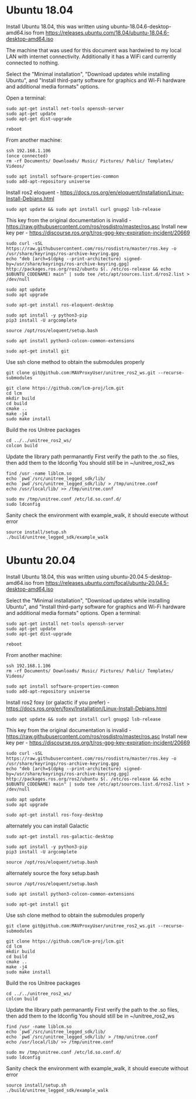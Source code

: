 # Ubuntu 18.04

Install Ubuntu 18.04, this was written using ubuntu-18.04.6-desktop-amd64.iso from https://releases.ubuntu.com/18.04/ubuntu-18.04.6-desktop-amd64.iso

The machine that was used for this document was hardwired to my local LAN with internet connectivity. Additionally it has a WiFi card currently connected to nothing. 

Select the "Minimal installation", "Download updates while installing Ubuntu", and "Install third-party software for graphics and Wi-Fi hardware and additional media formats" options. 

Open a terminal:
```
sudo apt-get install net-tools openssh-server
sudo apt-get update
sudo apt-get dist-upgrade

reboot
```

From another machine:
```
ssh 192.168.1.106 
(once connected)
rm -rf Documents/ Downloads/ Music/ Pictures/ Public/ Templates/ Videos/

sudo apt install software-properties-common
sudo add-apt-repository universe
```
Install ros2 eloquent - https://docs.ros.org/en/eloquent/Installation/Linux-Install-Debians.html
```
sudo apt update && sudo apt install curl gnupg2 lsb-release
```

This key from the original documentation is invalid - https://raw.githubusercontent.com/ros/rosdistro/master/ros.asc 
Install new key per - https://discourse.ros.org/t/ros-gpg-key-expiration-incident/20669
```
sudo curl -sSL https://raw.githubusercontent.com/ros/rosdistro/master/ros.key -o /usr/share/keyrings/ros-archive-keyring.gpg
echo "deb [arch=$(dpkg --print-architecture) signed-by=/usr/share/keyrings/ros-archive-keyring.gpg] http://packages.ros.org/ros2/ubuntu $(. /etc/os-release && echo $UBUNTU_CODENAME) main" | sudo tee /etc/apt/sources.list.d/ros2.list > /dev/null

sudo apt update
sudo apt upgrade

sudo apt-get install ros-eloquent-desktop

sudo apt install -y python3-pip
pip3 install -U argcomplete

source /opt/ros/eloquent/setup.bash

sudo apt install python3-colcon-common-extensions

sudo apt-get install git 
```

Use ssh clone method to obtain the submodules properly
```
git clone git@github.com:MAVProxyUser/unitree_ros2_ws.git --recurse-submodules

git clone https://github.com/lcm-proj/lcm.git
cd lcm 
mkdir build
cd build
cmake ..
make -j4
sudo make install 
```

Build the ros Unitree packages 
```
cd ../../unitree_ros2_ws/
colcon build 
```

Update the library path permanantly
First verify the path to the .so files, then add them to the ldconfig 
You should still be in ~/unitree_ros2_ws

```
find /usr -name liblcm.so
echo `pwd`/src/unitree_legged_sdk/lib/
echo `pwd`/src/unitree_legged_sdk/lib/ > /tmp/unitree.conf
echo /usr/local/lib/ >> /tmp/unitree.conf 

sudo mv /tmp/unitree.conf /etc/ld.so.conf.d/
sudo ldconfig
```

Sanity check the environment with example_walk, it should execute without error
```
source install/setup.sh 
./build/unitree_legged_sdk/example_walk
```


# Ubuntu 20.04

Install Ubuntu 18.04, this was written using ubuntu-20.04.5-desktop-amd64.iso from https://releases.ubuntu.com/focal/ubuntu-20.04.5-desktop-amd64.iso 

Select the "Minimal installation", "Download updates while installing Ubuntu", and "Install third-party software for graphics and Wi-Fi hardware and additional media formats" options. 
Open a terminal:
```
sudo apt-get install net-tools openssh-server
sudo apt-get update
sudo apt-get dist-upgrade

reboot
```

From another machine:
```
ssh 192.168.1.106 
rm -rf Documents/ Downloads/ Music/ Pictures/ Public/ Templates/ Videos/

sudo apt install software-properties-common
sudo add-apt-repository universe
```

Install ros2 foxy (or galactic if you prefer) - https://docs.ros.org/en/foxy/Installation/Linux-Install-Debians.html
```
sudo apt update && sudo apt install curl gnupg2 lsb-release
```

This key from the original documentation is invalid - https://raw.githubusercontent.com/ros/rosdistro/master/ros.asc 
Install new key per - https://discourse.ros.org/t/ros-gpg-key-expiration-incident/20669
```
sudo curl -sSL https://raw.githubusercontent.com/ros/rosdistro/master/ros.key -o /usr/share/keyrings/ros-archive-keyring.gpg
echo "deb [arch=$(dpkg --print-architecture) signed-by=/usr/share/keyrings/ros-archive-keyring.gpg] http://packages.ros.org/ros2/ubuntu $(. /etc/os-release && echo $UBUNTU_CODENAME) main" | sudo tee /etc/apt/sources.list.d/ros2.list > /dev/null

sudo apt update
sudo apt upgrade

sudo apt-get install ros-foxy-desktop
```
alternately you can install Galactic
```
sudo apt-get install ros-galactic-desktop

sudo apt install -y python3-pip
pip3 install -U argcomplete

source /opt/ros/eloquent/setup.bash
```
alternately source the foxy setup.bash
```
source /opt/ros/eloquent/setup.bash

sudo apt install python3-colcon-common-extensions

sudo apt-get install git 
```

Use ssh clone method to obtain the submodules properly
```
git clone git@github.com:MAVProxyUser/unitree_ros2_ws.git --recurse-submodules

git clone https://github.com/lcm-proj/lcm.git
cd lcm 
mkdir build
cd build
cmake ..
make -j4
sudo make install 
```

Build the ros Unitree packages 
```
cd ../../unitree_ros2_ws/
colcon build 
```

Update the library path permanantly
First verify the path to the .so files, then add them to the ldconfig 
You should still be in ~/unitree_ros2_ws
```
find /usr -name liblcm.so
echo `pwd`/src/unitree_legged_sdk/lib/
echo `pwd`/src/unitree_legged_sdk/lib/ > /tmp/unitree.conf
echo /usr/local/lib/ >> /tmp/unitree.conf 

sudo mv /tmp/unitree.conf /etc/ld.so.conf.d/
sudo ldconfig
```

Sanity check the environment with example_walk, it should execute without error
```
source install/setup.sh 
./build/unitree_legged_sdk/example_walk
```
